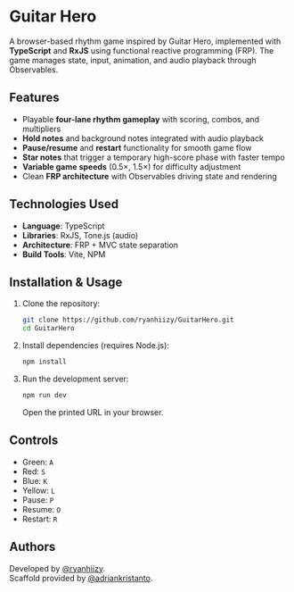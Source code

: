 # Guitar Hero

A browser-based rhythm game inspired by Guitar Hero, implemented with **TypeScript** and **RxJS** using functional reactive programming (FRP).
The game manages state, input, animation, and audio playback through Observables.

## Features

- Playable **four-lane rhythm gameplay** with scoring, combos, and multipliers
- **Hold notes** and background notes integrated with audio playback
- **Pause/resume** and **restart** functionality for smooth game flow
- **Star notes** that trigger a temporary high-score phase with faster tempo
- **Variable game speeds** (0.5×, 1.5×) for difficulty adjustment
- Clean **FRP architecture** with Observables driving state and rendering

## Technologies Used

- **Language**: TypeScript
- **Libraries**: RxJS, Tone.js (audio)
- **Architecture**: FRP + MVC state separation
- **Build Tools**: Vite, NPM

## Installation & Usage

1. Clone the repository:

   ```bash
   git clone https://github.com/ryanhiizy/GuitarHero.git
   cd GuitarHero
   ```

2. Install dependencies (requires Node.js):

   ```bash
   npm install
   ```

3. Run the development server:

   ```bash
   npm run dev
   ```

   Open the printed URL in your browser.

## Controls

- Green: `A`
- Red: `S`
- Blue: `K`
- Yellow: `L`
- Pause: `P`
- Resume: `O`
- Restart: `R`

## Authors

Developed by [@ryanhiizy](https://github.com/ryanhiizy). \
Scaffold provided by [@adriankristanto](https://github.com/adriankristanto).
